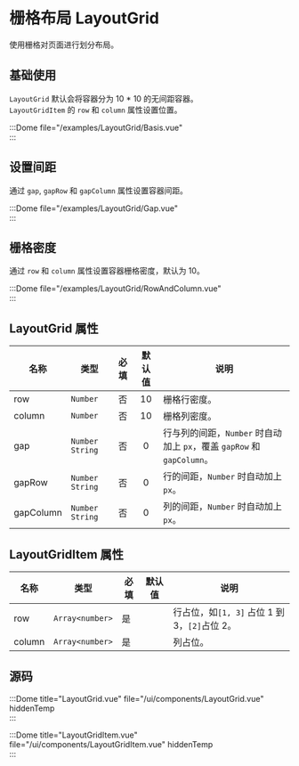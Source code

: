 # 栅格布局 LayoutGrid

使用栅格对页面进行划分布局。

## 基础使用

`LayoutGrid` 默认会将容器分为 10 \* 10 的无间距容器。  
`LayoutGridItem` 的 `row` 和 `column` 属性设置位置。

:::Dome file="/examples/LayoutGrid/Basis.vue"  
:::

## 设置间距

通过 `gap`, `gapRow` 和 `gapColumn` 属性设置容器间距。

:::Dome file="/examples/LayoutGrid/Gap.vue"  
:::

## 栅格密度

通过 `row` 和 `column` 属性设置容器栅格密度，默认为 10。

:::Dome file="/examples/LayoutGrid/RowAndColumn.vue"  
:::

## LayoutGrid 属性

| 名称      | 类型              | 必填 | 默认值 | 说明                                                                   |
| --------- | ----------------- | :--: | :----: | ---------------------------------------------------------------------- |
| row       | `Number`          |  否  |   10   | 栅格行密度。                                                           |
| column    | `Number`          |  否  |   10   | 栅格列密度。                                                           |
| gap       | `Number` `String` |  否  |   0    | 行与列的间距，`Number` 时自动加上 `px`，覆盖 `gapRow` 和 `gapColumn`。 |
| gapRow    | `Number` `String` |  否  |   0    | 行的间距，`Number` 时自动加上 `px`。                                   |
| gapColumn | `Number` `String` |  否  |   0    | 列的间距，`Number` 时自动加上 `px`。                                   |

## LayoutGridItem 属性

| 名称   | 类型            | 必填 | 默认值 | 说明                                          |
| ------ | --------------- | ---- | ------ | --------------------------------------------- |
| row    | `Array<number>` | 是   |        | 行占位，如`[1, 3]` 占位 1 到 3，`[2]`占位 2。 |
| column | `Array<number>` | 是   |        | 列占位。                                      |

## 源码

:::Dome title="LayoutGrid.vue" file="/ui/components/LayoutGrid.vue" hiddenTemp  
:::

:::Dome title="LayoutGridItem.vue" file="/ui/components/LayoutGridItem.vue" hiddenTemp  
:::
